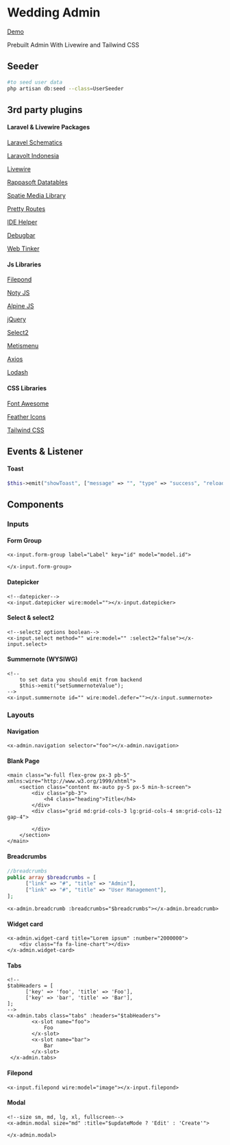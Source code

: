 # Wedding Admin

<a href="https://hafizwaida.online">Demo</a>

Prebuilt Admin With Livewire and Tailwind CSS

## Seeder

```bash
#to seed user data
php artisan db:seed --class=UserSeeder
```

## 3rd party plugins

#### Laravel & Livewire  Packages

[Laravel Schematics](https://github.com/mtolhuys/laravel-schematics)

[Laravolt Indonesia](https://github.com/laravolt/indonesia)

[Livewire](https://github.com/livewire/livewire)

[Rappasoft Datatables](https://github.com/rappasoft/laravel-livewire-tables/wiki)

[Spatie Media Library](https://github.com/spatie/laravel-medialibrary)

[Pretty Routes](https://github.com/garygreen/pretty-routes)

[IDE Helper](https://github.com/barryvdh/laravel-ide-helper)

[Debugbar](https://github.com/barryvdh/laravel-debugbar)

[Web Tinker](https://github.com/spatie/laravel-web-tinker)

#### Js Libraries

[Filepond](https://pqina.nl/filepond/docs/)

[Noty JS](https://ned.im/noty/#/confirm)

[Alpine JS](https://alpinejs.dev/)

[jQuery](https://jquery.com/)

[Select2](https://select2.org/)

[Metismenu](https://github.com/onokumus/metismenu)

[Axios](https://github.com/axios/axios)

[Lodash](https://lodash.com/)

#### CSS Libraries

[Font Awesome](https://fontawesome.com/v5.15/icons?d=gallery&p=2&q=book&m=free)

[Feather Icons](https://feathericons.com/)

[Tailwind CSS](https://tailwindcss.com/docs)

## Events & Listener

#### Toast

```php
$this->emit("showToast", ["message" => "", "type" => "success", "reload"=>false]); 
```

## Components

### Inputs

#### Form Group

```vue
<x-input.form-group label="Label" key="id" model="model.id">
	
</x-input.form-group>
```

#### Datepicker

```vue
<!--datepicker-->
<x-input.datepicker wire:model=""></x-input.datepicker>
```

#### Select & select2

```vue
<!--select2 options boolean-->
<x-input.select method="" wire:model="" :select2="false"></x-input.select>
```

#### Summernote (WYSIWG)

```vue
<!--
	to set data you should emit from backend
	$this->emit("setSummernoteValue");
-->
<x-input.summernote id="" wire:model.defer=""></x-input.summernote>
```


### Layouts

#### Navigation

```vue
<x-admin.navigation selector="foo"></x-admin.navigation>
```

#### Blank Page

```vue
<main class="w-full flex-grow px-3 pb-5" xmlns:wire="http://www.w3.org/1999/xhtml">
    <section class="content mx-auto py-5 px-5 min-h-screen">
        <div class="pb-3">
            <h4 class="heading">Title</h4>
        </div>
        <div class="grid md:grid-cols-3 lg:grid-cols-4 sm:grid-cols-12 gap-4">
           
        </div>
    </section>
</main>
```

#### Breadcrumbs

```php
//breadcrumbs
public array $breadcrumbs = [
      ["link" => "#", "title" => "Admin"],
      ["link" => "#", "title" => "User Management"],
];
```

```vue
<x-admin.breadcrumb :breadcrumbs="$breadcrumbs"></x-admin.breadcrumb>
```

#### Widget card

```vue
<x-admin.widget-card title="Lorem ipsum" :number="2000000">
	<div class="fa fa-line-chart"></div>
</x-admin.widget-card>
```

#### Tabs

```vue
<!--
$tabHeaders = [
      ['key' => 'foo', 'title' => 'Foo'],
      ['key' => 'bar', 'title' => 'Bar'],
];
--> 
<x-admin.tabs class="tabs" :headers="$tabHeaders">
		<x-slot name="foo">
			Foo
		</x-slot>
		<x-slot name="bar">
			Bar
		</x-slot>
 </x-admin.tabs>
```

#### Filepond

```vue
<x-input.filepond wire:model="image"></x-input.filepond>
```

#### Modal

```vue	
<!--size sm, md, lg, xl, fullscreen-->
<x-admin.modal size="md" :title="$updateMode ? 'Edit' : 'Create'">
    
</x-admin.modal>

```

